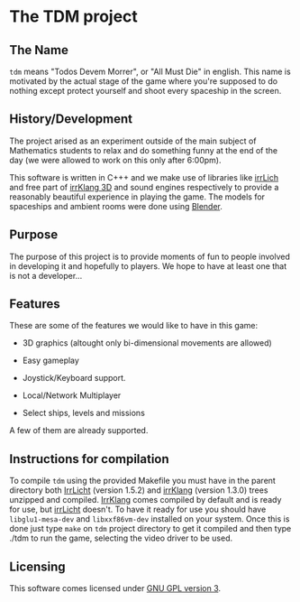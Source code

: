 # The TDM project

## The Name

`tdm` means "Todos Devem Morrer", or "All Must Die" in english. This name
is motivated by the actual stage of the game where you're supposed to do
nothing except protect yourself and shoot every spaceship in the screen.

## History/Development

The project arised as an experiment outside of the main subject of
Mathematics students to relax and do something funny at the end of the
day (we were allowed to work on this only after 6:00pm).

This software is written in C+++ and we make use of libraries like
[irrLich][0] and free part of [irrKlang 3D][1] and sound engines
respectively to provide a reasonably beautiful experience in playing the
game. The models for spaceships and ambient rooms were done using
[Blender][2].

## Purpose

The purpose of this project is to provide moments of fun to people
involved in developing it and hopefully to players. We hope to have at
least one that is not a developer...

## Features

These are some of the features we would like to have in this game:

* 3D graphics (altought only bi-dimensional movements are allowed)

* Easy gameplay 

* Joystick/Keyboard support.

* Local/Network Multiplayer 

* Select ships, levels and missions 

A few of them are already supported.

## Instructions for compilation

To compile `tdm` using the provided Makefile you must have in the parent directory both [IrrLicht][0] (version 1.5.2) and [irrKlang][1] (version 1.3.0) trees unzipped and compiled. [IrrKlang][1] comes compiled by default and is ready for use, but [irrLicht][0] doesn't. To have it ready for use you should have `libglu1-mesa-dev` and `libxxf86vm-dev` installed on your system. Once this is done just type `make` on `tdm` project directory to get it compiled and then type ./tdm to run the game, selecting the video driver to be used.

## Licensing

This software comes licensed under [GNU GPL version 3][3].

[0]: http://irrlicht.sourceforge.net/
[1]: http://www.ambiera.com/irrklang/
[2]: http://www.blender.org/
[3]: http://www.gnu.org/licenses/gpl.html
